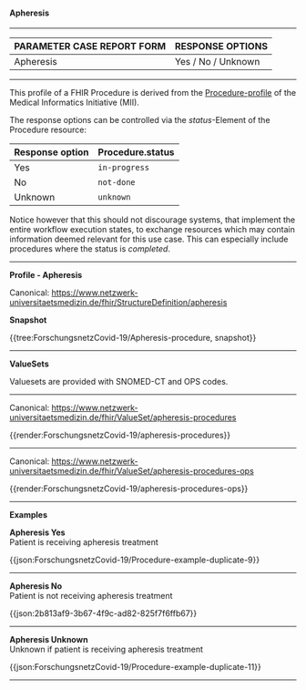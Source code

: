 #### Apheresis

---

| PARAMETER CASE REPORT FORM | RESPONSE OPTIONS |
|--------------|-----------|
| Apheresis | Yes / No / Unknown | 

---

This profile of a FHIR Procedure is derived from the [Procedure-profile](https://simplifier.net/medizininformatikinitiative-modulprozeduren/prozedur) of the Medical Informatics Initiative (MII). 

The response options can be controlled via the *status*-Element of the Procedure resource:

| Response option | Procedure.status |
|--------------|-----------|
| Yes | `in-progress` | 
| No | `not-done` | 
| Unknown | `unknown` | 

Notice however that this should not discourage systems, that implement the entire workflow execution states, to exchange resources which may contain information deemed relevant for this use case. This can especially include procedures where the status is *completed*.

---

**Profile - Apheresis**

Canonical: https://www.netzwerk-universitaetsmedizin.de/fhir/StructureDefinition/apheresis

**Snapshot**

{{tree:ForschungsnetzCovid-19/Apheresis-procedure, snapshot}}

---

**ValueSets**

Valuesets are provided with SNOMED-CT and OPS codes.

---

Canonical: https://www.netzwerk-universitaetsmedizin.de/fhir/ValueSet/apheresis-procedures

{{render:ForschungsnetzCovid-19/apheresis-procedures}}

---

Canonical: https://www.netzwerk-universitaetsmedizin.de/fhir/ValueSet/apheresis-procedures-ops

{{render:ForschungsnetzCovid-19/apheresis-procedures-ops}}

---

**Examples**

**Apheresis Yes**
<br>
Patient is receiving apheresis treatment 

{{json:ForschungsnetzCovid-19/Procedure-example-duplicate-9}} 

---

**Apheresis No**
<br>
Patient is not receiving apheresis treatment 

{{json:2b813af9-3b67-4f9c-ad82-825f7f6ffb67}}

---

**Apheresis Unknown**
<br>
Unknown if patient is receiving apheresis treatment 

{{json:ForschungsnetzCovid-19/Procedure-example-duplicate-11}} 

---